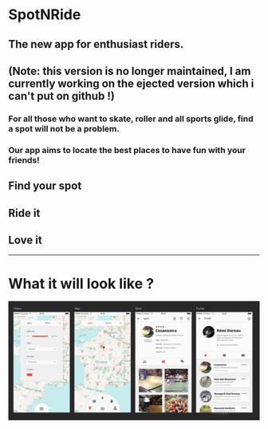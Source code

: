 # SpotNRide
## The new app for enthusiast riders.
(Note: this version is no longer maintained, I am currently working on the ejected version which i can't put on github !)
---
### For all those who want to skate, roller and all sports glide, find a spot will not be a problem.
### Our app aims to locate the best places to have fun with your friends!

## Find your spot
## Ride it
## Love it  
---
# What it will look like ?

![Scrennshot](/references/Screenshot.jpg)
